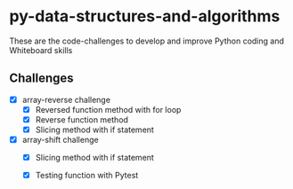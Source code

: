 # py-data-structures-and-algorithms

These are the code-challenges to develop and improve Python coding and Whiteboard skills 

## Challenges

 - [x] array-reverse challenge
     - [x] Reversed function method with for loop
     - [x] Reverse function method
     - [x] Slicing method with if statement
 - [x] array-shift challenge
     - [x] Slicing method with if statement
     - [x] Testing function with Pytest
     

